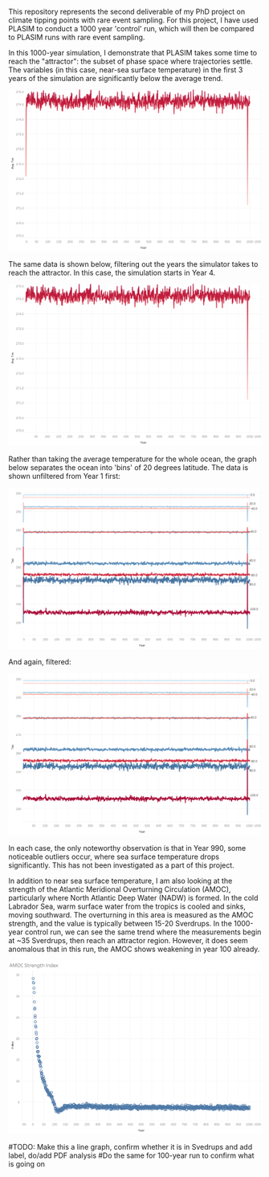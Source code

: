 This repository represents the second deliverable of my PhD project on climate tipping points with rare event sampling. For this project, I have used PLASIM to conduct a 1000 year 'control' run, which will then be compared to PLASIM runs with rare event sampling.

In this 1000-year simulation, I demonstrate that PLASIM takes some time to reach the "attractor": the subset of phase space where trajectories settle. The variables (in this case, near-sea surface temperature) in the first 3 years of the simulation are significantly below the average trend.
<p>
  <img src="https://github.com/amethystaurora-robo/control_run_analysis/blob/main/sheet_averaged_unfiltered.png">
</p>

The same data is shown below, filtering out the years the simulator takes to reach the attractor. In this case, the simulation starts in Year 4. 

<p>
  <img src="https://github.com/amethystaurora-robo/control_run_analysis/blob/main/sheet_averaged_filtered.png">
</p>

Rather than taking the average temperature for the whole ocean, the graph below separates the ocean into 'bins' of 20 degrees latitude. The data is shown unfiltered from Year 1 first:

<p>
  <img src="https://github.com/amethystaurora-robo/control_run_analysis/blob/main/sheet_latbins_unfiltered.png">
</p>

And again, filtered:

<p>
  <img src="https://github.com/amethystaurora-robo/control_run_analysis/blob/main/sheet_latbins_filtered.png">
</p>

In each case, the only noteworthy observation is that in Year 990, some noticeable outliers occur, where sea surface temperature drops significantly. This has not been investigated as a part of this project.

In addition to near sea surface temperature, I am also looking at the strength of the Atlantic Meridional Overturning Circulation (AMOC), particularly where North Atlantic Deep Water (NADW) is formed. In the cold Labrador Sea, warm surface water from the tropics is cooled and sinks, moving southward. The overturning in this area is measured as the AMOC strength, and the value is typically between 15-20 Sverdrups. In the 1000-year control run, we can see the same trend where the measurements begin at ~35 Sverdrups, then reach an attractor region. However, it does seem anomalous that in this run, the AMOC shows weakening in year 100 already. 

<p>
  <img src="https://github.com/amethystaurora-robo/control_run_analysis/blob/main/AMOC_strength.png">
</p>

#TODO: Make this a line graph, confirm whether it is in Svedrups and add label, do/add PDF analysis
#Do the same for 100-year run to confirm what is going on
